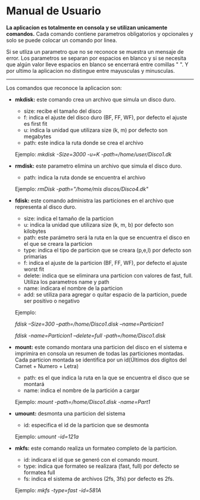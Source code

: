 # Manual de Usuario 

**La aplicacion es totalmente en consola y se utilizan unicamente comandos.** Cada comando contiene parametros obligatorios y opcionales y solo se puede colocar 
un comando por linea.

Si se utliza un parametro que no se reconoce se muestra un mensaje de error. Los parametros se separan por espacios en blanco y si se necesita que algún valor lleve espacios en blanco se encerrará entre
comillas " ".  Y por ultimo la aplicacion no distingue entre mayusculas y minusculas. 
- - -
Los comandos que reconoce la aplicacion son:

- **mkdisk:** este comando crea un archivo que simula un disco duro.
    - size: recibe el tamaño del disco
    - f: indica el ajuste del disco duro (BF, FF, WF), por defecto el ajuste es first fit
    - u: indica la unidad que utilizara size (k, m) por defecto son megabytes
    - path: este indica la ruta donde se crea el archivo
    
    Ejemplo: 
    *mkdisk -Size=3000 -u=K -path=/home/user/Disco1.dk*
    
- **rmdisk:** este parametro elimina un archivo que simula el disco duro.
    - path: indica la ruta donde se encuentra el archivo
    
    Ejemplo:
    *rmDisk -path="/home/mis discos/Disco4.dk"*
    
- **fdisk:** este comando administra las particiones en el archivo que representa al disco duro.
    - size: indica el tamaño de la particion
    - u: indica la unidad que utilizara size (k, m, b) por defecto son kilobytes
    - path: este parámetro será la ruta en la que se encuentra el disco en el que se creara la particion
    - type: indica el tipo de particion que se creara (p,e,l) por defecto son primarias
    - f: indica el ajuste de la particion (BF, FF, WF), por defecto el ajuste worst fit
    - delete: indica que se eliminara una particion con valores de fast, full. Utiliza los parametros name y path
    - name: indicara el nombre de la particion
    - add: se utiliza para agregar o quitar espacio de la particion, puede ser positivo o negativo
    
    Ejemplo: 
    
    *fdisk –Size=300 –path=/home/Disco1.disk –name=Particion1*
    
    *fdisk -name=Particion1 –delete=full -path=/home/Disco1.disk*
    
- **mount:** este comando montara una particion del disco en el sistema e imprimira en consola un resumen de todas las particiones montadas. 
Cada particion montada se identifica por un id(Últimos dos dígitos del Carnet + Numero + Letra) 

    - path: es el que indica la ruta en la que se encuentra el disco que se montará
    - name: indica el nombre de la partición a cargar
    
    Ejemplo:
    *mount -path=/home/Disco1.disk -name=Part1*
    
- **umount:** desmonta una particion del sistema 

    - id: especifica el id de la particion que se desmonta 
    
    Ejemplo:
    *umount -id=121a*
    
- **mkfs:** este comando realiza un formateo completo de la particion.

    - id: indicara el id que se generó con el comando mount.
    - type: indica que formateo se realizara (fast, full) por defecto se formatea full
    - fs: indica el sistema de archivos (2fs, 3fs) por defecto es 2fs.
    
    Ejemplo:
    *mkfs -type=fast -id=581A*
    
